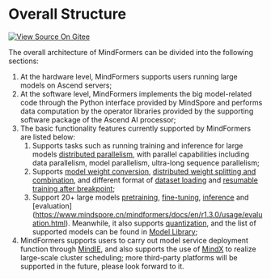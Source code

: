 # Overall Structure

[![View Source On Gitee](https://mindspore-website.obs.cn-north-4.myhuaweicloud.com/website-images/r2.4.0/resource/_static/logo_source_en.svg)](https://gitee.com/mindspore/docs/blob/r2.4.0/docs/mindformers/docs/source_en/start/overview.md)

The overall architecture of MindFormers can be divided into the following sections:

1. At the hardware level, MindFormers supports users running large models on Ascend servers;
2. At the software level, MindFormers implements the big model-related code through the Python interface provided by MindSpore and performs data computation by the operator libraries provided by the supporting software package of the Ascend AI processor;
3. The basic functionality features currently supported by MindFormers are listed below:
   1. Supports tasks such as running training and inference for large models [distributed parallelism](https://www.mindspore.cn/mindformers/docs/en/r1.3.0/function/distributed_parallel.html), with parallel capabilities including data parallelism, model parallelism, ultra-long sequence parallelism;
   2. Supports [model weight conversion](https://www.mindspore.cn/mindformers/docs/en/r1.3.0/function/weight_conversion.html), [distributed weight splitting and combination](https://www.mindspore.cn/mindformers/docs/en/r1.3.0/function/transform_weight.html), and different format of [dataset loading](https://www.mindspore.cn/mindformers/docs/en/r1.3.0/function/dataset.html) and [resumable training after breakpoint](https://www.mindspore.cn/mindformers/docs/en/r1.3.0/function/resume_training.html);
   3. Support 20+ large models [pretraining](https://www.mindspore.cn/mindformers/docs/en/r1.3.0/usage/pre_training.html), [fine-tuning](https://www.mindspore.cn/mindformers/docs/en/r1.3.0/usage/sft_tuning.html), [inference](https://www.mindspore.cn/mindformers/docs/en/r1.3.0/usage/inference.html) and [evaluation] (https://www.mindspore.cn/mindformers/docs/en/r1.3.0/usage/evaluation.html). Meanwhile, it also supports [quantization](https://www.mindspore.cn/mindformers/docs/en/r1.3.0/usage/quantization.html), and the list of supported models can be found in [Model Library](https://www.mindspore.cn/mindformers/docs/en/r1.3.0/start/models.html);
4. MindFormers supports users to carry out model service deployment function through [MindIE](https://www.mindspore.cn/mindformers/docs/en/r1.3.0/usage/mindie_deployment.html), and also supports the use of [MindX]( https://www.hiascend.com/software/mindx-dl) to realize large-scale cluster scheduling; more third-party platforms will be supported in the future, please look forward to it.
